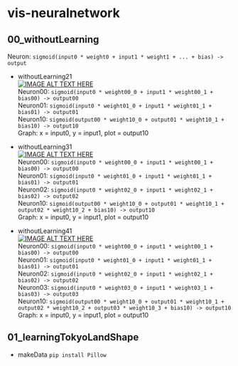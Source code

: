 # vis-neuralnetwork

## 00_withoutLearning
Neuron: `sigmoid(input0 * weight0 + input1 * weight1 + ... + bias) -> output`
- withoutLearning21  
[![IMAGE ALT TEXT HERE](http://img.youtube.com/vi/FSRDTXZ6OjA/0.jpg)](http://www.youtube.com/watch?v=FSRDTXZ6OjA)  
  Neuron00: `sigmoid(input0 * weight00_0 + input1 * weight00_1 + bias00) -> output00`  
  Neuron01: `sigmoid(input0 * weight01_0 + input1 * weight01_1 + bias01) -> output01`  
  Neuron10: `sigmoid(output00 * weight10_0 + output01 * weight10_1 + bias10) -> output10`  
  Graph: x = input0, y = input1, plot = output10  

- withoutLearning31  
[![IMAGE ALT TEXT HERE](http://img.youtube.com/vi/t7YKc6kC8H8/0.jpg)](http://www.youtube.com/watch?v=t7YKc6kC8H8)  
  Neuron00: `sigmoid(input0 * weight00_0 + input1 * weight00_1 + bias00) -> output00`  
  Neuron01: `sigmoid(input0 * weight01_0 + input1 * weight01_1 + bias01) -> output01`  
  Neuron02: `sigmoid(input0 * weight02_0 + input1 * weight02_1 + bias02) -> output02`  
  Neuron10: `sigmoid(output00 * weight10_0 + output01 * weight10_1 + output02 * weight10_2 + bias10) -> output10`  
  Graph: x = input0, y = input1, plot = output10
- withoutLearning41  
[![IMAGE ALT TEXT HERE](http://img.youtube.com/vi/9CijsnMtwJY/0.jpg)](http://www.youtube.com/watch?v=9CijsnMtwJY)  
  Neuron00: `sigmoid(input0 * weight00_0 + input1 * weight00_1 + bias00) -> output00`  
  Neuron01: `sigmoid(input0 * weight01_0 + input1 * weight01_1 + bias01) -> output01`  
  Neuron02: `sigmoid(input0 * weight02_0 + input1 * weight02_1 + bias02) -> output02`  
  Neuron03: `sigmoid(input0 * weight03_0 + input1 * weight03_1 + bias03) -> output03`  
  Neuron10: `sigmoid(output00 * weight10_0 + output01 * weight10_1 + output02 * weight10_2 + output03 * weight10_3 + bias10) -> output10`  
  Graph: x = input0, y = input1, plot = output10

## 01_learningTokyoLandShape  
- makeData
  `pip install Pillow`
